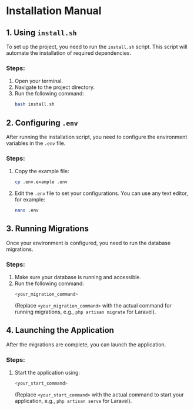 # Installation Manual

## 1. Using `install.sh`

To set up the project, you need to run the `install.sh` script. This script will automate the installation of required dependencies. 

### Steps:
1. Open your terminal.
2. Navigate to the project directory.
3. Run the following command:
   ```bash
   bash install.sh
   ```

## 2. Configuring `.env`

After running the installation script, you need to configure the environment variables in the `.env` file.

### Steps:
1. Copy the example file:
   ```bash
   cp .env.example .env
   ```
2. Edit the `.env` file to set your configurations. You can use any text editor, for example:
   ```bash
   nano .env
   ```

## 3. Running Migrations

Once your environment is configured, you need to run the database migrations.

### Steps:
1. Make sure your database is running and accessible.
2. Run the following command:
   ```bash
   <your_migration_command>
   ```
   (Replace `<your_migration_command>` with the actual command for running migrations, e.g., `php artisan migrate` for Laravel).

## 4. Launching the Application

After the migrations are complete, you can launch the application.

### Steps:
1. Start the application using:
   ```bash
   <your_start_command>
   ```
   (Replace `<your_start_command>` with the actual command to start your application, e.g., `php artisan serve` for Laravel).